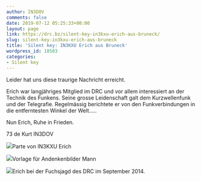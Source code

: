 ```yaml
---
author: IN3DOV
comments: false
date: 2019-07-12 05:25:33+00:00
layout: page
link: https://drc.bz/silent-key-in3kxu-erich-aus-bruneck/
slug: silent-key-in3kxu-erich-aus-bruneck
title: 'Silent key: IN3KXU Erich aus Bruneck'
wordpress_id: 18503
categories:
- Silent key
---
```





Leider hat uns diese traurige Nachricht erreicht.







Erich war langjähriges Mitglied im DRC und vor allem interessiert an der Technik des Funkens. Seine grosse Leidenschaft galt dem Kurzwellenfunk und der Telegrafie. Regelmässig berichtete er von den Funkverbindungen in die entferntesten Winkel der Welt.....







Nun Erich, Ruhe in Frieden.







73 de Kurt IN3DOV





![](https://drc.bz/wp-content/uploads/2019/07/IN3KXU-724x1024.jpg)Parte von IN3KXU Erich



![](https://drc.bz/wp-content/uploads/2019/07/IN3KXU2.jpg)Vorlage für Andenkenbilder Mann



![](https://drc.bz/wp-content/uploads/2014/10/tn_20141019_144008.jpg)Erich bei der Fuchsjagd des DRC im September 2014.

